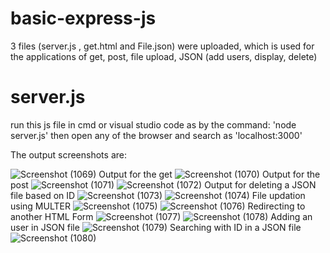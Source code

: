 # basic-express-js

3 files (server.js , get.html and File.json) were uploaded, which is used for the applications of get, post, file upload, JSON (add users, display, delete)
# server.js
  run this js file in cmd or visual studio code as by the command:
        'node server.js'
  then open any of the browser and search as 'localhost:3000'
        
The output screenshots are:

![Screenshot (1069)](https://user-images.githubusercontent.com/116796436/225265528-973969cc-23f4-4d78-9d38-c95afbd44d0e.png)
Output for the get
![Screenshot (1070)](https://user-images.githubusercontent.com/116796436/225265546-d7904ca5-0441-493f-a903-c501fe57fade.png)
Output for the post
![Screenshot (1071)](https://user-images.githubusercontent.com/116796436/225265578-320b6842-d85d-4913-b041-ac5c1e43038a.png)
![Screenshot (1072)](https://user-images.githubusercontent.com/116796436/225265742-61fed223-6b95-40c3-9511-720acc6d46c5.png)
Output for deleting a JSON file based on ID
![Screenshot (1073)](https://user-images.githubusercontent.com/116796436/225265747-aed06ceb-52e9-47a9-8ac4-7f7261f4db58.png)
![Screenshot (1074)](https://user-images.githubusercontent.com/116796436/225265751-9d40ff65-ec78-46ff-bfe3-4118c015252b.png)
File updation using MULTER
![Screenshot (1075)](https://user-images.githubusercontent.com/116796436/225265756-f8de4e2a-b9e9-410f-8aa5-b94e2d955147.png)
![Screenshot (1076)](https://user-images.githubusercontent.com/116796436/225265757-bf5cbed5-eb60-4cad-ab95-1a1d687c4488.png)
Redirecting to another HTML Form
![Screenshot (1077)](https://user-images.githubusercontent.com/116796436/225265765-ff4b59dc-856d-4509-9f24-b553a90a17ac.png)
![Screenshot (1078)](https://user-images.githubusercontent.com/116796436/225265769-7ff63919-5ed2-497a-a9fb-3254164f1476.png)
Adding an user in JSON file
![Screenshot (1079)](https://user-images.githubusercontent.com/116796436/225265718-a1a0cedc-771d-4b23-a774-8f0755e9ca92.png)
Searching with ID in a JSON file
![Screenshot (1080)](https://user-images.githubusercontent.com/116796436/225265738-e48a3b53-6b87-4409-ad15-ea48a6119136.png)
